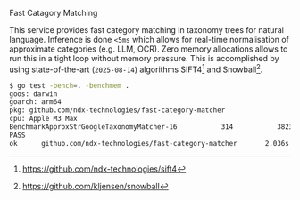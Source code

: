 Fast Catagory Matching

This service provides fast category matching in taxonomy trees for natural language.
Inference is done `<5ms` which allows for real-time normalisation of approximate categories (e.g. LLM, OCR).
Zero memory allocations allows to run this in a tight loop without memory pressure.
This is accomplished by using state-of-the-art (`2025-08-14`) algorithms SIFT4[^1] and Snowball[^2].

```bash
$ go test -bench=. -benchmem .
goos: darwin
goarch: arm64
pkg: github.com/ndx-technologies/fast-category-matcher
cpu: Apple M3 Max
BenchmarkApproxStrGoogleTaxonomyMatcher-16           314           3823583 ns/op             922 B/op         29 allocs/op
PASS
ok      github.com/ndx-technologies/fast-category-matcher       2.036s
```

[^1]: https://github.com/ndx-technologies/sift4
[^2]: https://github.com/kljensen/snowball
